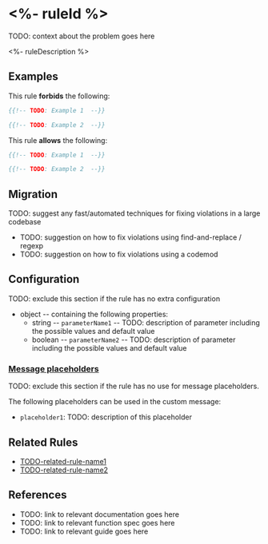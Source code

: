 # <%- ruleId %>

TODO: context about the problem goes here

<%- ruleDescription %>

## Examples

This rule **forbids** the following:

```hbs
{{!-- TODO: Example 1  --}}
```

```hbs
{{!-- TODO: Example 2  --}}
```

This rule **allows** the following:

```hbs
{{!-- TODO: Example 1  --}}
```

```hbs
{{!-- TODO: Example 2  --}}
```

## Migration

TODO: suggest any fast/automated techniques for fixing violations in a large codebase

- TODO: suggestion on how to fix violations using find-and-replace / regexp
- TODO: suggestion on how to fix violations using a codemod

## Configuration

TODO: exclude this section if the rule has no extra configuration

- object -- containing the following properties:
  - string -- `parameterName1` -- TODO: description of parameter including the possible values and default value
  - boolean -- `parameterName2` -- TODO: description of parameter including the possible values and default value

### [Message placeholders](https://github.com/ember-template-lint/ember-template-lint/blob/master/docs/plugins.md#using-message-placeholders)

TODO: exclude this section if the rule has no use for message placeholders.

The following placeholders can be used in the custom message:
* `placeholder1`: TODO: description of this placeholder

## Related Rules

- [TODO-related-rule-name1](related-rule-name1.md)
- [TODO-related-rule-name2](related-rule-name2.md)

## References

- TODO: link to relevant documentation goes here
- TODO: link to relevant function spec goes here
- TODO: link to relevant guide goes here
